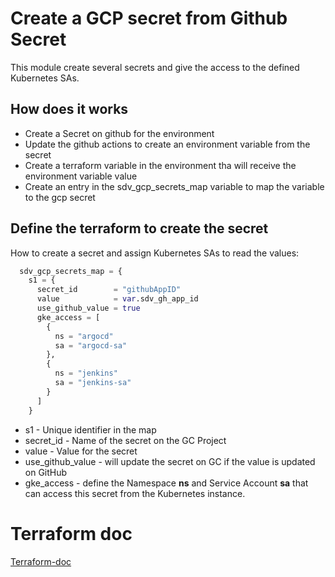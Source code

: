 
# Create a GCP secret from Github Secret

This module create several secrets and give the access to the defined Kubernetes
SAs.

## How does it works

+ Create a Secret on github for the environment
+ Update the github actions to create an environment variable from the secret
+ Create a terraform variable in the environment tha will receive the environment variable value
+ Create an entry in the sdv_gcp_secrets_map variable to map the variable to the gcp secret


## Define the terraform to create the secret
How to create a secret and assign Kubernetes SAs to read the values:
```terraform
  sdv_gcp_secrets_map = {
    s1 = {
      secret_id        = "githubAppID"
      value            = var.sdv_gh_app_id
      use_github_value = true
      gke_access = [
        {
          ns = "argocd"
          sa = "argocd-sa"
        },
        {
          ns = "jenkins"
          sa = "jenkins-sa"
        }
      ]
    }
```

+ s1 - Unique identifier in the map
+ secret_id - Name of the secret on the GC Project
+ value - Value for the secret
+ use_github_value - will update the secret on GC if the value is updated on GitHub
+ gke_access - define the Namespace **ns** and Service Account **sa** that can access this secret from the Kubernetes instance.


# Terraform doc

[Terraform-doc](terraform-doc.md)

